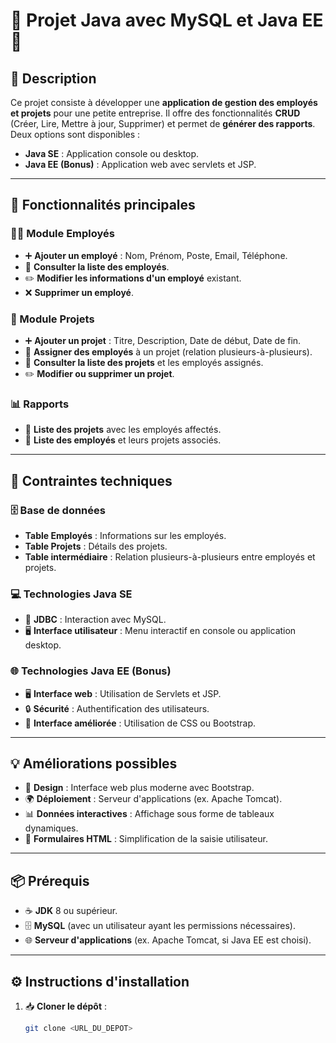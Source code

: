 # 🌟 Projet Java avec MySQL et Java EE 🌟

## 📝 Description

Ce projet consiste à développer une **application de gestion des employés et projets** pour une petite entreprise. Il offre des fonctionnalités **CRUD** (Créer, Lire, Mettre à jour, Supprimer) et permet de **générer des rapports**.  
Deux options sont disponibles :  
- **Java SE** : Application console ou desktop.  
- **Java EE (Bonus)** : Application web avec servlets et JSP.

---

## 🚀 Fonctionnalités principales

### 👨‍💼 Module Employés
- ➕ **Ajouter un employé** : Nom, Prénom, Poste, Email, Téléphone.
- 📜 **Consulter la liste des employés**.
- ✏️ **Modifier les informations d'un employé** existant.
- ❌ **Supprimer un employé**.

### 📁 Module Projets
- ➕ **Ajouter un projet** : Titre, Description, Date de début, Date de fin.
- 🤝 **Assigner des employés** à un projet (relation plusieurs-à-plusieurs).
- 📜 **Consulter la liste des projets** et les employés assignés.
- ✏️ **Modifier ou supprimer un projet**.

### 📊 Rapports
- 📄 **Liste des projets** avec les employés affectés.
- 📄 **Liste des employés** et leurs projets associés.

---

## 🔧 Contraintes techniques

### 🗄️ Base de données
- **Table Employés** : Informations sur les employés.  
- **Table Projets** : Détails des projets.  
- **Table intermédiaire** : Relation plusieurs-à-plusieurs entre employés et projets.

### 💻 Technologies Java SE
- 📡 **JDBC** : Interaction avec MySQL.
- 🖥️ **Interface utilisateur** : Menu interactif en console ou application desktop.

### 🌐 Technologies Java EE (Bonus)
- 🖥️ **Interface web** : Utilisation de Servlets et JSP.
- 🔒 **Sécurité** : Authentification des utilisateurs.
- 🎨 **Interface améliorée** : Utilisation de CSS ou Bootstrap.

---

## 💡 Améliorations possibles
- 🎨 **Design** : Interface web plus moderne avec Bootstrap.
- 🌍 **Déploiement** : Serveur d'applications (ex. Apache Tomcat).
- 📊 **Données interactives** : Affichage sous forme de tableaux dynamiques.
- 📝 **Formulaires HTML** : Simplification de la saisie utilisateur.

---

## 📦 Prérequis
- ☕ **JDK** 8 ou supérieur.  
- 🗄️ **MySQL** (avec un utilisateur ayant les permissions nécessaires).  
- 🌐 **Serveur d'applications** (ex. Apache Tomcat, si Java EE est choisi).

---

## ⚙️ Instructions d'installation

1. 📥 **Cloner le dépôt** :
   ```bash
   git clone <URL_DU_DEPOT>
